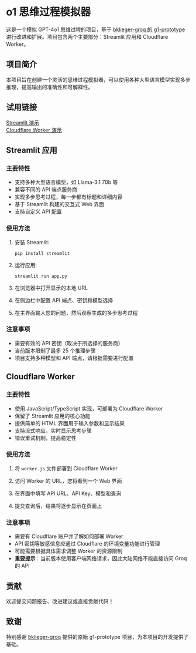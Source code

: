 # o1 思维过程模拟器

这是一个模拟 GPT-4o1 思维过程的项目，基于 [bklieger-groq 的 g1-prototype](https://github.com/bklieger-groq/g1) 进行改进和扩展。项目包含两个主要部分：Streamlit 应用和 Cloudflare Worker。

## 项目简介

本项目旨在创建一个灵活的思维过程模拟器，可以使用各种大型语言模型实现多步推理，提高输出的准确性和可解释性。

## 试用链接

[Streamlit 演示](https://leezhuuu-o1.hf.space)  
[Cloudflare Worker 演示](https://o1.leez.tech)

## Streamlit 应用

### 主要特性

- 支持多种大型语言模型，如 Llama-3.1 70b 等
- 兼容不同的 API 端点服务商
- 实现多步思考过程，每一步都有标题和详细内容
- 基于 Streamlit 构建的交互式 Web 界面
- 支持自定义 API 配置

### 使用方法

1. 安装 Streamlit:
   ```
   pip install streamlit
   ```

2. 运行应用:
   ```
   streamlit run app.py
   ```

3. 在浏览器中打开显示的本地 URL

4. 在侧边栏中配置 API 端点、密钥和模型选择

5. 在主界面输入您的问题，然后观察生成的多步思考过程

### 注意事项

- 需要有效的 API 密钥（取决于所选择的服务商）
- 当前版本限制了最多 25 个推理步骤
- 项目支持多种模型和 API 端点，请根据需要进行配置

## Cloudflare Worker

### 主要特性

- 使用 JavaScript/TypeScript 实现，可部署为 Cloudflare Worker
- 保留了 Streamlit 应用的核心功能
- 提供简单的 HTML 界面用于输入参数和显示结果
- 支持流式响应，实时显示思考步骤
- 错误重试机制，提高稳定性

### 使用方法

1. 将 `worker.js` 文件部署到 Cloudflare Worker

2. 访问 Worker 的 URL，您将看到一个 Web 界面

3. 在界面中填写 API URL、API Key、模型和查询

4. 提交查询后，结果将逐步显示在页面上

### 注意事项

- 需要有 Cloudflare 账户并了解如何部署 Worker
- API 密钥等敏感信息应通过 Cloudflare 的环境变量功能进行管理
- 可能需要根据具体需求调整 Worker 的资源限制
- **重要提示**：当前版本使用客户端网络请求，因此大陆网络不能直接访问 Groq 的 API

## 贡献

欢迎提交问题报告、改进建议或直接贡献代码！

## 致谢

特别感谢 [bklieger-groq](https://github.com/bklieger-groq) 提供的原始 g1-prototype 项目，为本项目的开发提供了基础。
